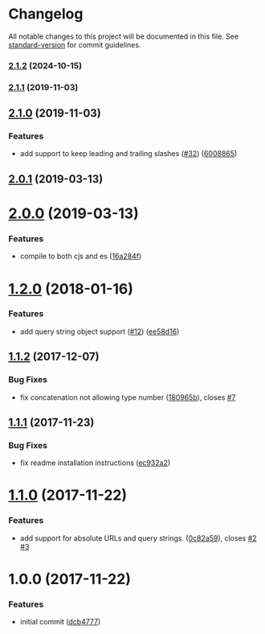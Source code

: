 # Changelog

All notable changes to this project will be documented in this file. See [standard-version](https://github.com/conventional-changelog/standard-version) for commit guidelines.

### [2.1.2](https://github.com/moxystudio/js-proper-url-join/compare/v2.1.1...v2.1.2) (2024-10-15)

### [2.1.1](https://github.com/moxystudio/js-proper-url-join/compare/v2.1.0...v2.1.1) (2019-11-03)

## [2.1.0](https://github.com/moxystudio/js-proper-url-join/compare/v2.0.1...v2.1.0) (2019-11-03)


### Features

* add support to keep leading and trailing slashes ([#32](https://github.com/moxystudio/js-proper-url-join/issues/32)) ([6008865](https://github.com/moxystudio/js-proper-url-join/commit/6008865b1899be04c170eec2710ecadd1ae9aea6))

<a name="2.0.1"></a>
## [2.0.1](https://github.com/moxystudio/js-proper-url-join/compare/v1.2.0...v2.0.1) (2019-03-13)

<a name="2.0.0"></a>
# [2.0.0](https://github.com/moxystudio/js-proper-url-join/compare/v1.2.0...v2.0.0) (2019-03-13)


### Features

* compile to both cjs and es ([16a284f](https://github.com/moxystudio/js-proper-url-join/commit/16a284f))


<a name="1.2.0"></a>
# [1.2.0](https://github.com/moxystudio/js-proper-url-join/compare/v1.1.2...v1.2.0) (2018-01-16)


### Features

* add query string object support ([#12](https://github.com/moxystudio/js-proper-url-join/issues/12)) ([ee58d16](https://github.com/moxystudio/js-proper-url-join/commit/ee58d16))



<a name="1.1.2"></a>
## [1.1.2](https://github.com/moxystudio/js-proper-url-join/compare/v1.1.1...v1.1.2) (2017-12-07)


### Bug Fixes

* fix concatenation not allowing type number ([180965b](https://github.com/moxystudio/js-proper-url-join/commit/180965b)), closes [#7](https://github.com/moxystudio/js-proper-url-join/issues/7)



<a name="1.1.1"></a>
## [1.1.1](https://github.com/moxystudio/js-proper-url-join/compare/v1.1.0...v1.1.1) (2017-11-23)


### Bug Fixes

* fix readme installation instructions ([ec932a2](https://github.com/moxystudio/js-proper-url-join/commit/ec932a2))



<a name="1.1.0"></a>
# [1.1.0](https://github.com/moxystudio/js-proper-url-join/compare/v1.0.0...v1.1.0) (2017-11-22)


### Features

* add support for absolute URLs and query strings. ([0c82a59](https://github.com/moxystudio/js-proper-url-join/commit/0c82a59)), closes [#2](https://github.com/moxystudio/js-proper-url-join/issues/2) [#3](https://github.com/moxystudio/js-proper-url-join/issues/3)



<a name="1.0.0"></a>
# 1.0.0 (2017-11-22)


### Features

* initial commit ([dcb4777](https://github.com/moxystudio/js-proper-url-join/commit/dcb4777))
